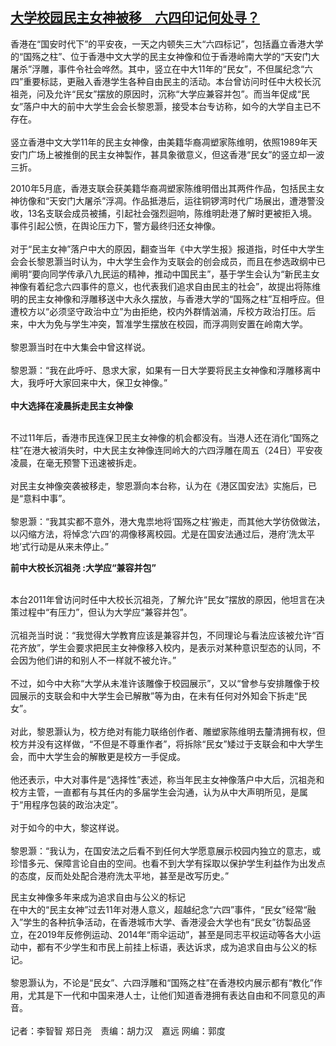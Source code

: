 <!--1640356779000-->
[大学校园民主女神被移　六四印记何处寻？](https://www.rfa.org/mandarin/yataibaodao/gangtai/ac2-12242021093922.html)
------

<p>香港在“国安时代下”的平安夜，一天之内顿失三大“六四标记”，包括矗立香港大学的“国殇之柱”、位于香港中文大学的民主女神像和位于香港岭南大学的“天安门大屠杀”浮雕，事件令社会哗然。其中，竖立在中大11年的“民女”，不但属纪念“六四”重要标誌，更融入香港学生各种自由民主的活动。本台曾访问时任中大校长沉祖尧，问及允许“民女”摆放的原因时，沉称“大学应兼容并包”。而当年促成“民女”落户中大的前中大学生会会长黎恩灏，接受本台专访称，如今的大学自主已不存在。<br/><br/>竖立香港中文大学11年的民主女神像，由美籍华裔凋塑家陈维明，依照1989年天安门广场上被推倒的民主女神製作，甚具象徵意义，但这香港“民女”的竖立却一波三折。</p><p>2010年5月底，香港支联会获美籍华裔凋塑家陈维明借出其两件作品，包括民主女神彷像和“天安门大屠杀”浮凋。作品抵港后，运往铜锣湾时代广场展出，遭港警没收，13名支联会成员被捕，引起社会强烈迴响，陈维明赴港了解时更被拒入境。事件引起公愤，在舆论压力下，警方最终归还女神像。<br/><br/>对于“民主女神”落户中大的原因，翻查当年《中大学生报》报道指，时任中大学生会会长黎恩灏当时认为，中大学生会作为支联会的创会成员，而且在参选政纲中已阐明“要向同学传承八九民运的精神，推动中国民主”，基于学生会认为“新民主女神像有着纪念六四事件的意义，也代表我们追求自由民主的社会”，故提出将陈维明的民主女神像和浮雕移送中大永久摆放，与香港大学的“国殇之柱”互相呼应。但遭校方以“必须坚守政治中立”为由拒绝，校内外群情汹涌，斥校方政治打压。后来，中大为免与学生冲突，暂准学生摆放在校园，而浮凋则安置在岭南大学。<br/><br/>黎恩灏当时在中大集会中曾这样说。<br/><br/>黎恩灏：“我在此呼吁、恳求大家，如果有一日大学要将民主女神像和浮雕移离中大，我呼吁大家回来中大，保卫女神像。”<br/><br/><strong>中大选择在凌晨拆走民主女神像</strong></p><p><br/>不过11年后，香港市民连保卫民主女神像的机会都没有。当港人还在消化“国殇之柱”在港大被消失时，中大民主女神像连同岭大的六四浮雕在周五（24日）平安夜凌晨，在毫无预警下迅速被拆走。<br/><br/>对民主女神像突袭被移走，黎恩灏向本台称，认为在《港区国安法》实施后，已是“意料中事”。<br/><br/>黎恩灏：“我其实都不意外，港大鬼祟地将‘国殇之柱’搬走，而其他大学彷傚做法，以闪缩方法，将悼念‘六四’的凋像移离校园。尤是在国安法通过后，港府‘洗太平地’式行动是从来未停止。”</p><p><strong>前中大校长沉祖尧 :大学应“兼容并包”</strong></p><p><br/>本台2011年曾访问时任中大校长沉祖尧，了解允许“民女”摆放的原因，他坦言在决策过程中“有压力”，但认为大学应“兼容并包”。<br/><br/>沉祖尧当时说：“我觉得大学教育应该是兼容并包，不同理论与看法应该被允许“百花齐放”，学生会要求把民主女神像移入校内，是表示对某种意识型态的认同，不会因为他们讲的和别人不一样就不被允许。”<br/><br/>不过，如今中大称“大学从未准许该雕像于校园展示”，又以“曾参与安排雕像于校园展示的支联会和中大学生会已解散”等为由，在未有任何对外知会下拆走“民女”。<br/><br/>对此，黎恩灏认为，校方绝对有能力联络创作者、雕塑家陈维明去釐清拥有权，但校方并没有这样做，“不但是不尊重作者”，将拆除“民女”矮过于支联会和中大学生会，而中大学生会的解散更是校方一手促成。<br/><br/>他还表示，中大对事件是“选择性”表述，称当年民主女神像落户中大后，沉祖尧和校方主管，一直都有与其任内的多届学生会沟通，认为从中大声明所见，是属于“用程序包装的政治决定”。<br/><br/>对于如今的中大，黎这样说。<br/><br/>黎恩灏：“我认为，在国安法之后看不到任何大学愿意展示校园内独立的意志，或珍惜多元、保障言论自由的空间。也看不到大学有採取以保护学生利益作为出发点的态度，反而处处配合港府洗太平地，甚至是改写历史。”</p><p>民主女神像多年来成为追求自由与公义的标记<br/>在中大的“民主女神”过去11年对港人意义，超越纪念“六四”事件，“民女”经常“融入”学生的各种抗争活动，在香港城市大学、香港浸会大学也有“民女”彷製品竖立，在2019年反修例运动、2014年“雨伞运动”，甚至是同志平权运动等各大小运动中，都有不少学生和市民上前挂上标语，表达诉求，成为追求自由与公义的标记。<br/><br/>黎恩灏认为，不论是“民女”、六四浮雕和“国殇之柱”在香港校内展示都有“教化”作用，尤其是下一代和中国来港人士，让他们知道香港拥有表达自由和不同意见的声音。<br/><br/>记者：李智智 郑日尧　责编：胡力汉　嘉远 网编：郭度</p>
